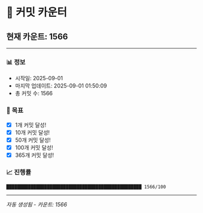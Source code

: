 # 🔢 커밋 카운터

## 현재 카운트: 1566

---

### 📊 정보
- 시작일: 2025-09-01
- 마지막 업데이트: 2025-09-01 01:50:09
- 총 커밋 수: 1566

### 🎯 목표
- [x] 1개 커밋 달성!
- [x] 10개 커밋 달성!
- [x] 50개 커밋 달성!
- [x] 100개 커밋 달성!
- [x] 365개 커밋 달성!

### 📈 진행률
```
██████████████████████████████████████████████████ 1566/100
```

---
*자동 생성됨 - 카운트: 1566*
